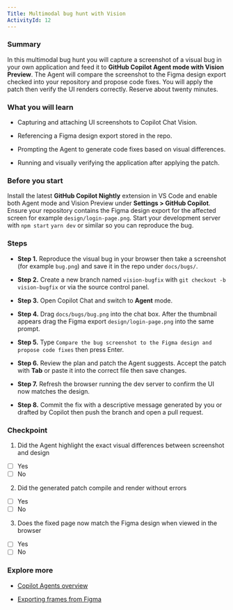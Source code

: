 ```yaml
---
Title: Multimodal bug hunt with Vision
ActivityId: 12
---
```


### Summary

In this multimodal bug hunt you will capture a screenshot of a visual bug in your own application and feed it to **GitHub Copilot Agent mode with Vision Preview**. The Agent will compare the screenshot to the Figma design export checked into your repository and propose code fixes. You will apply the patch then verify the UI renders correctly. Reserve about twenty minutes.

### What you will learn

- Capturing and attaching UI screenshots to Copilot Chat Vision.

- Referencing a Figma design export stored in the repo.

- Prompting the Agent to generate code fixes based on visual differences.

- Running and visually verifying the application after applying the patch.

### Before you start

Install the latest **GitHub Copilot Nightly** extension in VS Code and enable both Agent mode and Vision Preview under **Settings > GitHub Copilot**. Ensure your repository contains the Figma design export for the affected screen for example `design/login-page.png`. Start your development server with `npm start` `yarn dev` or similar so you can reproduce the bug.

### Steps

- **Step 1.** Reproduce the visual bug in your browser then take a screenshot (for example `bug.png`) and save it in the repo under `docs/bugs/`.

- **Step 2.** Create a new branch named `vision-bugfix` with `git checkout -b vision-bugfix` or via the source control panel.

- **Step 3.** Open Copilot Chat and switch to **Agent** mode.

- **Step 4.** Drag `docs/bugs/bug.png` into the chat box. After the thumbnail appears drag the Figma export `design/login-page.png` into the same prompt.

- **Step 5.** Type `Compare the bug screenshot to the Figma design and propose code fixes` then press Enter.

- **Step 6.** Review the plan and patch the Agent suggests. Accept the patch with **Tab** or paste it into the correct file then save changes.

- **Step 7.** Refresh the browser running the dev server to confirm the UI now matches the design.

- **Step 8.** Commit the fix with a descriptive message generated by you or drafted by Copilot then push the branch and open a pull request.

### Checkpoint

1. Did the Agent highlight the exact visual differences between screenshot and design

- [ ] Yes
- [ ] No

2. Did the generated patch compile and render without errors

- [ ] Yes
- [ ] No

3. Does the fixed page now match the Figma design when viewed in the browser

- [ ] Yes
- [ ] No

### Explore more

- [Copilot Agents overview](https://code.visualstudio.com/docs/copilot/chat/chat-agent-mode)

- [Exporting frames from Figma](https://help.figma.com/hc/en-us/articles/360040028114-Export-from-Figma-Design)
